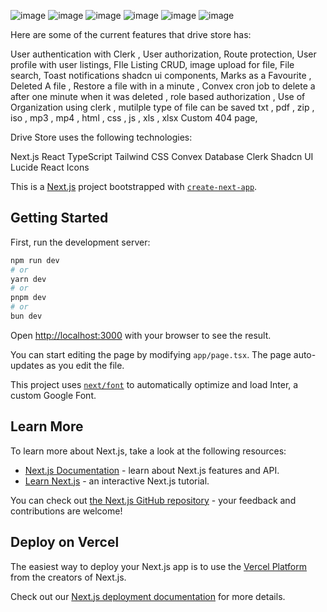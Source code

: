 

![image](https://github.com/user-attachments/assets/876e87f4-c52d-4c09-a082-10b65ab7cf7b)
![image](https://github.com/user-attachments/assets/f5c6b1b6-d577-413e-ab99-62f49a32650b)
![image](https://github.com/user-attachments/assets/d96de0d5-f65e-472c-ba78-3100e579ba7d)
![image](https://github.com/user-attachments/assets/99d037f5-d14f-4ff6-b104-9fd7a301d240)
![image](https://github.com/user-attachments/assets/28eb4aca-c9aa-4e6f-add0-29a98cebdbda)
![image](https://github.com/user-attachments/assets/3185e8a3-d856-46b5-91da-850a443c799a)


Here are some of the current features that drive store has:

 User authentication with Clerk ,
 User authorization,
 Route protection,
 User profile with user listings,
 FIle  Listing CRUD,
 image upload  for file,
 File search,
 Toast notifications shadcn ui components,
 Marks as a Favourite ,
 Deleted A file ,
 Restore a file with in a minute ,
 Convex cron job to delete a after one minute when it was deleted ,
 role based authorization ,
 Use of Organization using clerk ,
 mutilple type of file can be saved txt , pdf , zip , iso , mp3  , mp4 , html ,  css , js , xls , xlsx 
 Custom 404 page,





Drive Store uses the following technologies:

Next.js
React
TypeScript
Tailwind CSS
Convex Database
Clerk
Shadcn UI
Lucide React Icons 

























This is a [Next.js](https://nextjs.org/) project bootstrapped with [`create-next-app`](https://github.com/vercel/next.js/tree/canary/packages/create-next-app).

## Getting Started

First, run the development server:

```bash
npm run dev
# or
yarn dev
# or
pnpm dev
# or
bun dev
```

Open [http://localhost:3000](http://localhost:3000) with your browser to see the result.

You can start editing the page by modifying `app/page.tsx`. The page auto-updates as you edit the file.

This project uses [`next/font`](https://nextjs.org/docs/basic-features/font-optimization) to automatically optimize and load Inter, a custom Google Font.

## Learn More

To learn more about Next.js, take a look at the following resources:

- [Next.js Documentation](https://nextjs.org/docs) - learn about Next.js features and API.
- [Learn Next.js](https://nextjs.org/learn) - an interactive Next.js tutorial.

You can check out [the Next.js GitHub repository](https://github.com/vercel/next.js/) - your feedback and contributions are welcome!

## Deploy on Vercel

The easiest way to deploy your Next.js app is to use the [Vercel Platform](https://vercel.com/new?utm_medium=default-template&filter=next.js&utm_source=create-next-app&utm_campaign=create-next-app-readme) from the creators of Next.js.

Check out our [Next.js deployment documentation](https://nextjs.org/docs/deployment) for more details.
